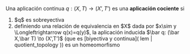 Una aplicación continua $q:(X,T)\to (X’,T’)$ es una **aplicación cociente** si 

<ol>
  <li>$q$ es sobreyectiva</li>
  <li>definiendo una relación de equivalencia en $X$ dada por $x\sim y \Longleftrightarrow q(x)=q(y)$, la aplicación inducida $\bar q: (\bar X,\bar T) \to (X’,T’)$ (que es [biyectiva y continua]( lem | quotient_topology )) es un homeomorfismo</li>
</ol>